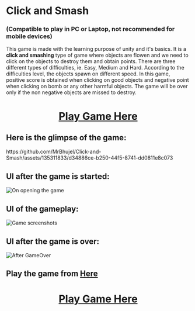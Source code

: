 # Click and Smash 

<h3>(Compatible to play in PC or Laptop, not recommended for mobile devices)</h3>

This game is made with the learning purpose of unity and it's basics. It is a  **click and smashing**  type of game where objects are flowen and we need to click on the objects to destroy them and obtain points.
There are three different types of difficulties, ie. Easy, Medium and Hard. According to the difficulties level, the objects spawn on different speed. In this game, positive score is obtained when clicking on 
good objects and negative point when clicking on bomb or any other harmful objects. The game will be over only if the non negative objects are missed to destroy.

<h1><p align="center">
<b><a href="https://play.unity.com/en/games/a573de22-b8f0-4c05-a615-1a69b8c7a6ae/click-and-smash" target = "_blank">Play Game Here</a></b>
</p></h1>



## Here is the glimpse of the game:
<div allign= "center" >https://github.com/MrBhujel/Click-and-Smash/assets/135311833/d34886ce-b250-44f5-8741-dd0811e8c073</div>



## UI after the game is started:

![On opening the game](https://github.com/MrBhujel/Click-and-Smash/assets/135311833/ae8912ff-5442-4305-a423-0f7e0dbb67c1)



## UI of the gameplay:

![Game screenshots](https://github.com/MrBhujel/Click-and-Smash/assets/135311833/42a991de-ab96-4cd8-ad7a-8b16914e57c2)


## UI after the game is over:

![After GameOver](https://github.com/MrBhujel/Click-and-Smash/assets/135311833/cd730c69-1c7b-4387-bd6a-48fa44e74fa9)


## Play the game from <b><a href="https://play.unity.com/en/games/a573de22-b8f0-4c05-a615-1a69b8c7a6ae/click-and-smash" target = "_blank">Here</a></b>





<h1><p align="center">
<b><a href="https://play.unity.com/en/games/a573de22-b8f0-4c05-a615-1a69b8c7a6ae/click-and-smash" target = "_blank">Play Game Here</a></b>
</p></h1>

